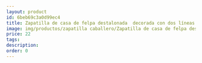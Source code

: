 ```yaml
---
layout: product
id: 6beb69c3a0d99ec4
title: Zapatilla de casa de felpa destalonada  decorada con dos líneas rojas suela de goma 
image: img/productos/zapatilla caballero/Zapatilla de casa de felpa destalonada  decorada con dos líneas rojas suela de goma =22.webp
price: 22
tags: 
description: 
order: 0
---
```

